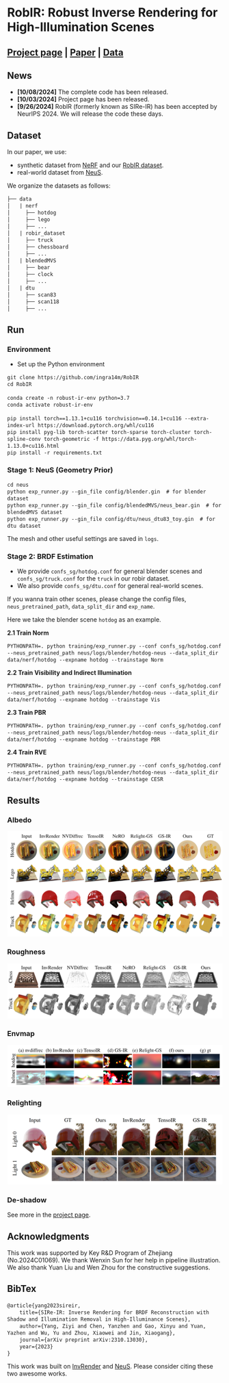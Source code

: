 # RobIR: Robust Inverse Rendering for High-Illumination Scenes

## [Project page](https://ingra14m.github.io/RobIR_website) | [Paper](https://arxiv.org/abs/2310.13030) | [Data](https://drive.google.com/drive/folders/1maQVCc7xTxv9NYmWxLFT3bu0M9J4XhK0?usp=sharing)



## News

- **[10/08/2024]** The complete code has been released.
- **[10/03/2024]** Project page has been released.
- **[9/26/2024]** RobIR (formerly known as SIRe-IR) has been accepted by NeurIPS 2024. We will release the code these days.



## Dataset

In our paper, we use:

- synthetic dataset from [NeRF](https://drive.google.com/drive/folders/128yBriW1IG_3NJ5Rp7APSTZsJqdJdfc1) and our [RobIR dataset](https://drive.google.com/drive/folders/1maQVCc7xTxv9NYmWxLFT3bu0M9J4XhK0?usp=sharing).
- real-world dataset from [NeuS](https://www.dropbox.com/sh/w0y8bbdmxzik3uk/AAAaZffBiJevxQzRskoOYcyja?dl=0).

We organize the datasets as follows:

```
├── data
│   | nerf 
│     ├── hotdog
│     ├── lego 
│     ├── ...
│   | robir_dataset
│     ├── truck
│     ├── chessboard
│     ├── ...
│   | blendedMVS
│     ├── bear
│     ├── clock
│     ├── ...
│   | dtu
│     ├── scan83
│     ├── scan118
│     ├── ...
```

## Run

### Environment

- Set up the Python environment

```shell
git clone https://github.com/ingra14m/RobIR
cd RobIR

conda create -n robust-ir-env python=3.7
conda activate robust-ir-env

pip install torch==1.13.1+cu116 torchvision==0.14.1+cu116 --extra-index-url https://download.pytorch.org/whl/cu116
pip install pyg-lib torch-scatter torch-sparse torch-cluster torch-spline-conv torch-geometric -f https://data.pyg.org/whl/torch-1.13.0+cu116.html
pip install -r requirements.txt
```



### Stage 1: NeuS (Geometry Prior)

```shell
cd neus
python exp_runner.py --gin_file config/blender.gin  # for blender dataset
python exp_runner.py --gin_file config/blendedMVS/neus_bear.gin  # for blendedMVS dataset
python exp_runner.py --gin_file config/dtu/neus_dtu83_toy.gin  # for dtu dataset
```

The mesh and other useful settings are saved in `logs`.



### Stage 2: BRDF Estimation

- We provide `confs_sg/hotdog.conf` for general blender scenes and `confs_sg/truck.conf` for the `truck` in our robir dataset.
- We also provide `confs_sg/dtu.conf` for general real-world scenes.

If you wanna train other scenes, please change the config files, `neus_pretrained_path`, `data_split_dir` and `exp_name`.

Here we take the blender scene `hotdog` as an example.

**2.1 Train Norm**

```shell
PYTHONPATH=. python training/exp_runner.py --conf confs_sg/hotdog.conf --neus_pretrained_path neus/logs/blender/hotdog-neus --data_split_dir data/nerf/hotdog --expname hotdog --trainstage Norm
```

**2.2 Train Visibility and Indirect Illumination**

```shell
PYTHONPATH=. python training/exp_runner.py --conf confs_sg/hotdog.conf --neus_pretrained_path neus/logs/blender/hotdog-neus --data_split_dir data/nerf/hotdog --expname hotdog --trainstage Vis
```

**2.3 Train PBR**

```shell
PYTHONPATH=. python training/exp_runner.py --conf confs_sg/hotdog.conf --neus_pretrained_path neus/logs/blender/hotdog-neus --data_split_dir data/nerf/hotdog --expname hotdog --trainstage PBR
```

**2.4 Train RVE**

```shell
PYTHONPATH=. python training/exp_runner.py --conf confs_sg/hotdog.conf --neus_pretrained_path neus/logs/blender/hotdog-neus --data_split_dir data/nerf/hotdog --expname hotdog --trainstage CESR
```



## Results

### Albedo

<img src="assets/albedo.png" alt="image-20231020012659356" style="zoom:50%;" />

### Roughness

<img src="assets/roughness.png" alt="image-20231020012659356" style="zoom:50%;" />

### Envmap

<img src="assets/envmap.png" alt="image-20231020012659356" style="zoom:50%;" />

### Relighting

<img src="assets/relighting.png" alt="image-20231020012659356" style="zoom:50%;" />

### De-shadow

See more in the [project page](https://ingra14m.github.io/RobIR_website).

## Acknowledgments

This work was supported by Key R\&D Program of Zhejiang (No.2024C01069). We thank Wenxin Sun for her help in pipeline illustration. We also thank Yuan Liu and Wen Zhou for the constructive suggestions. 

## BibTex

```
@article{yang2023sireir,
    title={SIRe-IR: Inverse Rendering for BRDF Reconstruction with Shadow and Illumination Removal in High-Illuminance Scenes},
    author={Yang, Ziyi and Chen, Yanzhen and Gao, Xinyu and Yuan, Yazhen and Wu, Yu and Zhou, Xiaowei and Jin, Xiaogang},
    journal={arXiv preprint arXiv:2310.13030},
    year={2023}
}
```

This work was built on [InvRender](https://zju3dv.github.io/invrender/) and [NeuS](https://lingjie0206.github.io/papers/NeuS/). Please consider citing these two awesome works.